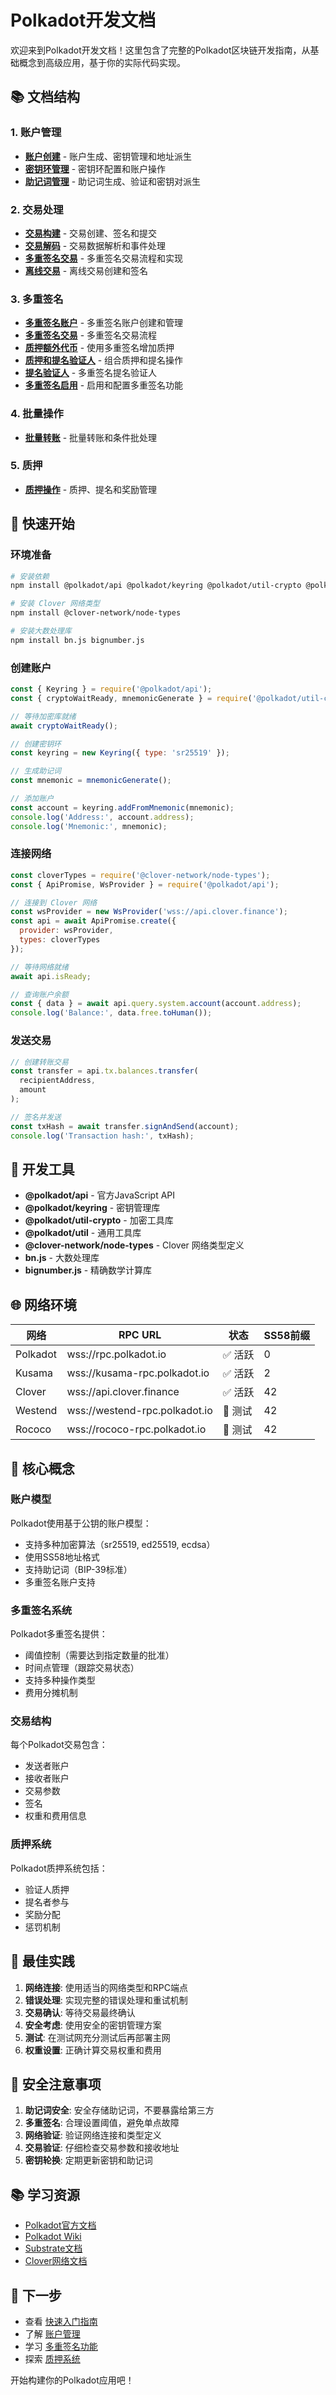 # Polkadot开发文档

欢迎来到Polkadot开发文档！这里包含了完整的Polkadot区块链开发指南，从基础概念到高级应用，基于你的实际代码实现。

## 📚 文档结构

### 1. 账户管理
- **[账户创建](./account/account.md)** - 账户生成、密钥管理和地址派生
- **[密钥环管理](./account/keyring.md)** - 密钥环配置和账户操作
- **[助记词管理](./account/mnemonic.md)** - 助记词生成、验证和密钥对派生

### 2. 交易处理
- **[交易构建](./tx/transaction.md)** - 交易创建、签名和提交
- **[交易解码](./tx/decode.md)** - 交易数据解析和事件处理
- **[多重签名交易](./tx/multi.md)** - 多重签名交易流程和实现
- **[离线交易](./tx/offline.md)** - 离线交易创建和签名

### 3. 多重签名
- **[多重签名账户](./multisig/account.md)** - 多重签名账户创建和管理
- **[多重签名交易](./multisig/tx.md)** - 多重签名交易流程
- **[质押额外代币](./multisig/bond_extra.md)** - 使用多重签名增加质押
- **[质押和提名验证人](./multisig/bond_nominate.md)** - 组合质押和提名操作
- **[提名验证人](./multisig/nominate.md)** - 多重签名提名验证人
- **[多重签名启用](./multisig/enable.md)** - 启用和配置多重签名功能

### 4. 批量操作
- **[批量转账](./batch/transfer.md)** - 批量转账和条件批处理

### 5. 质押
- **[质押操作](./staking/apy.md)** - 质押、提名和奖励管理

## 🚀 快速开始

### 环境准备
```bash
# 安装依赖
npm install @polkadot/api @polkadot/keyring @polkadot/util-crypto @polkadot/util

# 安装 Clover 网络类型
npm install @clover-network/node-types

# 安装大数处理库
npm install bn.js bignumber.js
```

### 创建账户
```javascript
const { Keyring } = require('@polkadot/api');
const { cryptoWaitReady, mnemonicGenerate } = require('@polkadot/util-crypto');

// 等待加密库就绪
await cryptoWaitReady();

// 创建密钥环
const keyring = new Keyring({ type: 'sr25519' });

// 生成助记词
const mnemonic = mnemonicGenerate();

// 添加账户
const account = keyring.addFromMnemonic(mnemonic);
console.log('Address:', account.address);
console.log('Mnemonic:', mnemonic);
```

### 连接网络
```javascript
const cloverTypes = require('@clover-network/node-types');
const { ApiPromise, WsProvider } = require('@polkadot/api');

// 连接到 Clover 网络
const wsProvider = new WsProvider('wss://api.clover.finance');
const api = await ApiPromise.create({ 
  provider: wsProvider, 
  types: cloverTypes 
});

// 等待网络就绪
await api.isReady;

// 查询账户余额
const { data } = await api.query.system.account(account.address);
console.log('Balance:', data.free.toHuman());
```

### 发送交易
```javascript
// 创建转账交易
const transfer = api.tx.balances.transfer(
  recipientAddress, 
  amount
);

// 签名并发送
const txHash = await transfer.signAndSend(account);
console.log('Transaction hash:', txHash);
```

## 🔧 开发工具

- **@polkadot/api** - 官方JavaScript API
- **@polkadot/keyring** - 密钥管理库
- **@polkadot/util-crypto** - 加密工具库
- **@polkadot/util** - 通用工具库
- **@clover-network/node-types** - Clover 网络类型定义
- **bn.js** - 大数处理库
- **bignumber.js** - 精确数学计算库

## 🌐 网络环境

| 网络     | RPC URL                       | 状态   | SS58前缀 |
| -------- | ----------------------------- | ------ | -------- |
| Polkadot | wss://rpc.polkadot.io         | ✅ 活跃 | 0        |
| Kusama   | wss://kusama-rpc.polkadot.io  | ✅ 活跃 | 2        |
| Clover   | wss://api.clover.finance      | ✅ 活跃 | 42       |
| Westend  | wss://westend-rpc.polkadot.io | 🔧 测试 | 42       |
| Rococo   | wss://rococo-rpc.polkadot.io  | 🔧 测试 | 42       |

## 📖 核心概念

### 账户模型
Polkadot使用基于公钥的账户模型：
- 支持多种加密算法（sr25519, ed25519, ecdsa）
- 使用SS58地址格式
- 支持助记词（BIP-39标准）
- 多重签名账户支持

### 多重签名系统
Polkadot多重签名提供：
- 阈值控制（需要达到指定数量的批准）
- 时间点管理（跟踪交易状态）
- 支持多种操作类型
- 费用分摊机制

### 交易结构
每个Polkadot交易包含：
- 发送者账户
- 接收者账户
- 交易参数
- 签名
- 权重和费用信息

### 质押系统
Polkadot质押系统包括：
- 验证人质押
- 提名者参与
- 奖励分配
- 惩罚机制

## 🎯 最佳实践

1. **网络连接**: 使用适当的网络类型和RPC端点
2. **错误处理**: 实现完整的错误处理和重试机制
3. **交易确认**: 等待交易最终确认
4. **安全考虑**: 使用安全的密钥管理方案
5. **测试**: 在测试网充分测试后再部署主网
6. **权重设置**: 正确计算交易权重和费用

## 🔐 安全注意事项

1. **助记词安全**: 安全存储助记词，不要暴露给第三方
2. **多重签名**: 合理设置阈值，避免单点故障
3. **网络验证**: 验证网络连接和类型定义
4. **交易验证**: 仔细检查交易参数和接收地址
5. **密钥轮换**: 定期更新密钥和助记词

## 📚 学习资源

- [Polkadot官方文档](https://docs.polkadot.network/)
- [Polkadot Wiki](https://wiki.polkadot.network/)
- [Substrate文档](https://docs.substrate.io/)
- [Clover网络文档](https://docs.clover.finance/)

## 🚀 下一步

- 查看 [快速入门指南](./intro.md)
- 了解 [账户管理](./account/account.md)
- 学习 [多重签名功能](./multisig/account.md)
- 探索 [质押系统](./staking/apy.md)

开始构建你的Polkadot应用吧！
